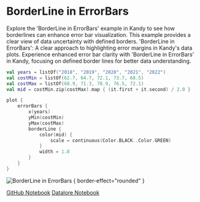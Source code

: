 # BorderLine in ErrorBars

<web-summary>
Explore the 'BorderLine in ErrorBars' example in Kandy to see how borderlines can enhance error bar visualization.
This example provides a clear view of data uncertainty with defined borders.
</web-summary>

<card-summary>
'BorderLine in ErrorBars': A clear approach to highlighting error margins in Kandy's data plots.
</card-summary>

<link-summary>
Experience enhanced error bar clarity with 'BorderLine in ErrorBars' in Kandy,
focusing on defined border lines for better data understanding.
</link-summary>


<!---IMPORT org.jetbrains.kotlinx.kandy.letsplot.samples.ErrorBars-->

<!---FUN border_line_error_bars-->

```kotlin
val years = listOf("2018", "2019", "2020", "2021", "2022")
val costMin = listOf(62.7, 64.7, 72.1, 73.7, 68.5)
val costMax = listOf(68.9, 71.3, 78.9, 76.5, 72.1)
val mid = costMin.zip(costMax).map { (it.first + it.second) / 2.0 }

plot {
    errorBars {
        x(years)
        yMin(costMin)
        yMax(costMax)
        borderLine {
            color(mid) {
                scale = continuous(Color.BLACK..Color.GREEN)
            }
            width = 1.8
        }
    }
}
```

<!---END-->

![BorderLine in ErrorBars](border_line_error_bars.svg) { border-effect="rounded" }

<seealso style="cards">
       <category ref="example-ktnb">
           <a href="https://github.com/Kotlin/kandy/blob/main/examples/notebooks/lets-plot/samples/errorBars/border_line_error_bars.ipynb" summary="View the notebook on our GitHub repository">GitHub Notebook</a>
           <a href="https://datalore.jetbrains.com/report/static/KQKedA4jDrKu63O53gEN0z/9SfHmYqwahZ7zNXV6JJW6K" summary="Experiment with this example on Datalore">Datalore Notebook</a>
       </category>
</seealso>

